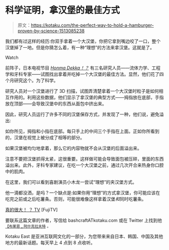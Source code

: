 # 科学证明，拿汉堡的最佳方式

> 原文：<https://kotaku.com/the-perfect-way-to-hold-a-hamburger-proven-by-science-1513085238>

我们都有过这样的经历:你双手拿着一个大汉堡，你把它拿到嘴边咬了一口，整个汉堡掉了一地。但是你猜怎么着，有一种“理想”的方法来拿汉堡。这就是了。

Watch

前阵子，日本电视节目 [*Honma Dekka！？*](http://www.fujitv.co.jp/b_hp/honma-dekka/) 有三名研究人员——流体力学、工程学和牙科专家——试图找出拿着并吃掉一个大汉堡的最佳方法。显然，他们花了四个月研究这个。为了科学。

研究人员对一个汉堡进行了 3D 扫描，试图弄清楚拿着一个大汉堡时粒子是如何相互作用的。利用这些数据，他们显示了拿汉堡的典型方式——拇指放在底部，手指放在顶部——会导致汉堡中的东西从面包中挤出来。

因此，研究人员运行了许多不同的汉堡保存方式，并发现了一种，他们说，避免溢出:

如你所见，拇指和小指在底部。每只手上的中间三个手指在上面。正如你所看到的，汉堡在视觉上被分成了相等的部分。

如果汉堡被均匀地拿着，那么它的内容物就不会从汉堡的后面溢出来。

注意不要把汉堡抓得太紧，这很重要。这样做可能会导致面包被压碎，里面的东西溢出来。此外，牙科专家建议，在吃一个大汉堡之前，通过几次开合来热身你口腔中的肌肉。

在这里，我们可以看到喜剧演员小木龙一尝试“理想”的夹汉堡方式。

他一滴都没洒，是吗？一个缺点是:如果你用“理想”的方式拿汉堡，你可能应该在吃完之前或之后吃薯条。否则，可能很难像这样拿着汉堡*和*同时吃薯条。

[真的很大！ ？ TV](http://www.fujitv.co.jp/b_hp/honma-dekka/) [FujiTV]

要联系这篇文章的作者，写信给 bashcraftATkotaku.com 或在 Twitter 上找到他 [<small>【布莱恩 _ 阿什克拉夫特</small>](https://twitter.com/Brian_Ashcraft) <small>。</small>

Kotaku East 是亚洲互联网文化的一部分，为您带来来自日本、韩国、中国及其他地方的最新话题。每天早上 4 点到 8 点收听。